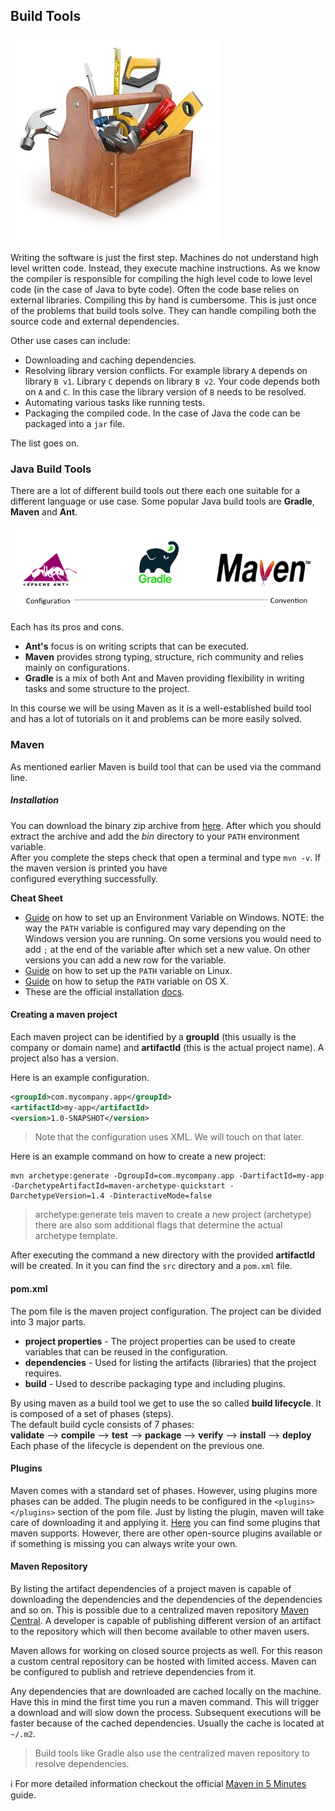 ## Build Tools

![toolkit](assets/toolkit.jpg)

Writing the software is just the first step. Machines do not understand high level written code. Instead, they
execute machine instructions. As we know the compiler is responsible for compiling the high level code to lowe level code
(in the case of Java to byte code). Often the code base relies on external libraries. Compiling this by hand is cumbersome. 
This is just once of the problems that build tools solve. They can handle compiling both the source code and external dependencies.  

Other use cases can include:
 - Downloading and caching dependencies.
 - Resolving library version conflicts. For example library `A` depends on library `B v1`. Library `C` depends on library `B v2`.
 Your code depends both on `A` and `C`. In this case the library version of `B` needs to be resolved.
 - Automating various tasks like running tests.
 - Packaging the compiled code. In the case of Java the code can be packaged into a `jar` file. 
 
 The list goes on.
 
 ### Java Build Tools
 
There are a lot of different build tools out there each one suitable for a different language or use case.
Some popular Java build tools are **Gradle**, **Maven** and **Ant**.

![ant_gralde_maven](assets/ant_gradle_maven.png)

Each has its pros and cons. 
- **Ant's** focus is on writing scripts that can be executed.
- **Maven** provides strong typing, structure, rich community and relies mainly on configurations.
- **Gradle** is a mix of both Ant and Maven providing flexibility in writing tasks and some structure to the project.

In this course we will be using Maven as it is a well-established build tool and has
a lot of tutorials on it and problems can be more easily solved.

### Maven
 
As mentioned earlier Maven is build tool that can be used via the command line.  

##### Installation
You can download the binary zip archive from [here](https://maven.apache.org/download.cgi#files).
After which you should extract the archive and add the *bin* directory to your `PATH` environment variable.  
After you complete the steps check that open a terminal and type `mvn -v`. If the maven version is printed you have  
configured everything successfully. 

**Cheat Sheet**  
- [Guide](https://docs.oracle.com/en/database/oracle/r-enterprise/1.5.1/oread/creating-and-modifying-environment-variables-on-windows.html)
 on how to set up an Environment Variable on Windows. 
 NOTE: the way the `PATH` variable is configured may vary depending on the Windows version you are running. 
 On some versions you would need to add `;` at the end of the variable after which set a new value. On other versions
 you can add a new row for the variable.
- [Guide](https://docs.oracle.com/cd/E19062-01/sun.mgmt.ctr36/819-5418/gaznb/index.html)
 on how to set up the `PATH` variable on Linux.
- [Guide](https://www.cyberciti.biz/faq/appleosx-bash-unix-change-set-path-environment-variable/)
 on how to setup the `PATH` variable on OS X.
- These are the official installation [docs](https://maven.apache.org/install.html). 

#### Creating a maven project

Each maven project can be identified by a **groupId** (this usually is the company or domain name)
and **artifactId** (this is the actual project name). A project also has a version. 

Here is an example configuration.

```xml
<groupId>com.mycompany.app</groupId>
<artifactId>my-app</artifactId>
<version>1.0-SNAPSHOT</version>
```
> Note that the configuration uses XML. We will touch on that later.

Here is an example command on how to create a new project:

```shell script
mvn archetype:generate -DgroupId=com.mycompany.app -DartifactId=my-app -DarchetypeArtifactId=maven-archetype-quickstart -DarchetypeVersion=1.4 -DinteractiveMode=false
```
> archetype:generate tels maven to create a new project (archetype) there are also som additional flags that determine the actual archetype template.

After executing the command a new directory with the provided **artifactId** will be created.
In it you can find the `src` directory and a `pom.xml` file.

#### pom.xml

The pom file is the maven project configuration. The project can be divided into 3 major parts.
- **project properties** - The project properties can be used to create variables that can be reused in the configuration.
- **dependencies** - Used for listing the artifacts (libraries) that the project requires.
- **build** - Used to describe packaging type and including plugins.

By using maven as a build tool we get to use the so called **build lifecycle**. It is composed of a set of phases (steps).  
The default build cycle consists of 7 phases:  
**validate** --> **compile** --> **test** --> **package** --> **verify** --> **install** --> **deploy** 
Each phase of the lifecycle is dependent on the previous one.

#### Plugins

Maven comes with a standard set of phases. However, using plugins more phases can be added.
The plugin needs to be configured in the `<plugins></plugins>` section of the pom file.
Just by listing the plugin, maven will take care of downloading it and applying it.
[Here](http://maven.apache.org/plugins/) you can find some plugins that maven supports. 
However, there are other open-source plugins available or if something is missing you can always write your own.

#### Maven Repository

By listing the artifact dependencies of a project maven is capable of downloading the dependencies and 
the dependencies of the dependencies and so on. This is possible due to a centralized maven repository 
[Maven Central](https://mvnrepository.com/repos/central).
A developer is capable of publishing different version of an artifact to the repository which will 
then become available to other maven users.  

Maven allows for working on closed source projects as well. For this reason a custom central repository can be hosted
with limited access. Maven can be configured to publish and retrieve dependencies from it.

Any dependencies that are downloaded are cached locally on the machine. Have this in mind the first time you run a maven command.
This will trigger a download and will slow down the process. Subsequent executions will be faster because of the cached dependencies.
Usually the cache is located at `~/.m2`.

> Build tools like Gradle also use the centralized maven repository to resolve dependencies.

ℹ️ For more detailed information checkout the official 
[Maven in 5 Minutes](https://maven.apache.org/guides/getting-started/maven-in-five-minutes.html) guide.